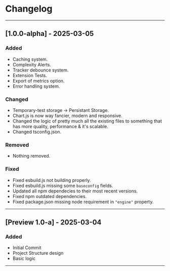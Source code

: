 # Changelog

---------------------------------------------------------------------------------------

## [1.0.0-alpha] - 2025-03-05

### Added

- Caching system.
- Complexity Alerts.
- Tracker debounce system.
- Extension Tests.
- Export of metrics option.
- Error handling system.

### Changed

- Temporary-test storage -> Persistant Storage.
- Chart.js is now way fancier, modern and responsive.
- Changed the logic of pretty much all the existing files to something that has more quality, performance & it's scalable.
- Changed tsconfig.json.

### Removed

- Nothing removed.

### Fixed

- Fixed esbuild.js not building properly.
- Fixed esbuild.js missing some `baseconfig` fields.
- Updated all npm dependecies to their most recent versions.
- Fixed npm outdated dependencies.
- Fixed package.json missing node requirement in `"engine"` property.

---------------------------------------------------------------------------------------

## [Preview 1.0-a] - 2025-03-04

### Added

- Initial Commit
- Project Structure design
- Basic logic

---------------------------------------------------------------------------------------
